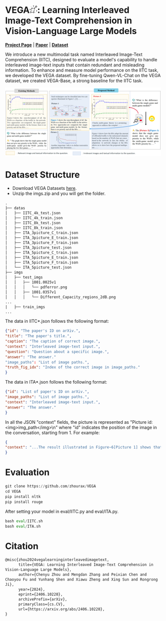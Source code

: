 # VEGA<img src="assets/lyra.png" alt="Icon" width="25" height="25">: Learning Interleaved Image-Text Comprehension in Vision-Language Large Models

**[Project Page](https://zhourax.github.io/VEGA/)** | **[Paper](https://arxiv.org/pdf/2406.10228)** | **[Dataset](https://huggingface.co/datasets/zhourax977/VEGA)**

We introduce a new multimodal task named Interleaved Image-Text Comprehension (IITC), designed to evaluate a model's capability to handle interleaved image-text inputs that contain redundant and misleading information. To enhance and measure model performance on the IITC task, we developed the VEGA dataset. By fine-tuning Qwen-VL-Chat on the VEGA dataset, we created VEGA-Base, a strong baseline for the IITC task.

![](assets/intro1.png)

# Dataset Structure

- Download VEGA Datasets [here](https://huggingface.co/datasets/zhourax977/VEGA).
- Unzip the imgs.zip and you will get the folder.

```
.
├── datas
│   ├── IITC_4k_test.json
│   ├── IITC_4k_train.json
│   ├── IITC_8k_test.json
│   ├── IITC_8k_train.json
│   ├── ITA_3picture_C_train.json
│   ├── ITA_3picture_E_train.json
│   ├── ITA_3picture_F_train.json
│   ├── ITA_3picture_test.json
│   ├── ITA_5picture_C_train.json
│   ├── ITA_5picture_E_train.json
│   ├── ITA_5picture_F_train.json
│   └── ITA_5picture_test.json
├── imgs
│   ├── test_imgs
│   │   ├── 1001.0025v1
│   │   │   └── pdferror.png
│   │   ├── 1001.0357v1
│   │   │   └── Different_Capacity_regions_2dB.png
...
|   ├── train_imgs
...
```

The data in IITC*.json follows the following format:

```json
{"id": "The paper's ID on arXiv.", 
"title": "The paper's title.", 
"caption": "The caption of correct image.",
"context": "Interleaved image-text input.",
"question": "Question about a specific image.", 
"answer": "The answer."
"image_paths": "List of image paths.",
"truth_fig_idx": "Index of the correct image in image_paths."
}
```

The data in ITA*.json follows the following format:

```json
{"id": "List of paper's ID on arXiv.", 
"image_paths": "List of image paths.", 
"context": "Interleaved image-text input.", 
"answer": "The answer."
}
```

In all the JSON "context" fields, the picture is represented as "Picture id: \<img\>img_path\<\/img\>\n" where "id" indicates the position of the image in the conversation, starting from 1. For example:


```json
{
"context": "...The result illustrated in Figure~6[Picture 1] shows that the proposed network extracting patches features separately performs significantly better than previous methods extracting patches feature together.\nPicture 1: <img>test_imgs/1803.06598v1/Figs/stack_LAN.png</img>\nFigure. 6 Picture 2: <img>test_imgs/1803.06598v1/Figs/SIR_VS_CR_curve.png</img>\nFigure. 7...", 
}
```

# Evaluation

```python
git clone https://github.com/zhourax/VEGA
cd VEGA
pip install nltk
pip install rouge
```

 After setting your model in eval/IITC.py and eval/ITA.py.

```python
bash eval/IITC.sh
bash eval/ITA.sh
```

# Citation
```
@misc{zhou2024vegalearninginterleavedimagetext,
      title={VEGA: Learning Interleaved Image-Text Comprehension in Vision-Language Large Models}, 
      author={Chenyu Zhou and Mengdan Zhang and Peixian Chen and Chaoyou Fu and Yunhang Shen and Xiawu Zheng and Xing Sun and Rongrong Ji},
      year={2024},
      eprint={2406.10228},
      archivePrefix={arXiv},
      primaryClass={cs.CV},
      url={https://arxiv.org/abs/2406.10228}, 
}
```
